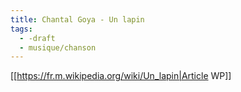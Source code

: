 ```yaml
---
title: Chantal Goya - Un lapin
tags:
  - -draft
  - musique/chanson
---
```


[[https://fr.m.wikipedia.org/wiki/Un_lapin|Article WP]]


